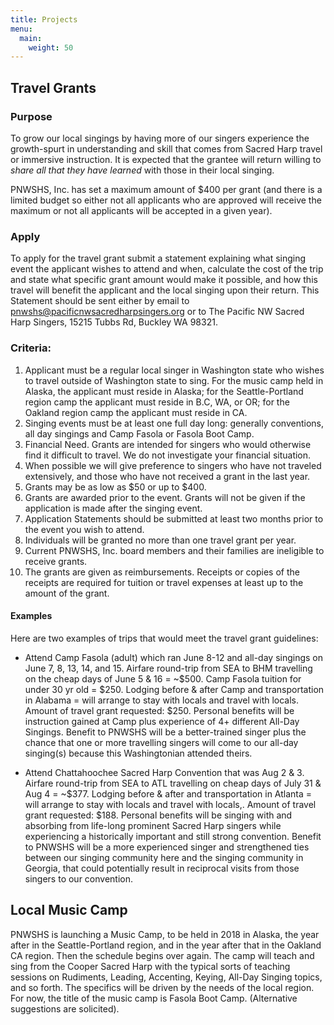 ```yaml
---
title: Projects
menu:
  main:
    weight: 50
---
```


## Travel Grants

### Purpose
To grow our local singings by having more of our singers experience the growth-spurt in understanding and skill that comes from Sacred Harp travel or immersive instruction. It is expected that the grantee will return willing to *share all that they have learned* with those in their local singing.

PNWSHS, Inc. has set a maximum amount of $400 per grant (and there is a limited budget so either not all applicants who are approved will receive the maximum or not all applicants will be accepted in a given year).

### Apply
To apply for the travel grant submit a statement explaining what singing event the applicant wishes to attend and when, calculate the cost of the trip and state what specific grant amount would make it possible, and how this travel will benefit the applicant and the local singing upon their return. This Statement should be sent either by email to pnwshs@pacificnwsacredharpsingers.org or to The Pacific NW Sacred Harp Singers, 15215 Tubbs Rd, Buckley WA 98321.

### Criteria:
1. Applicant must be a regular local singer in Washington state who wishes to travel outside of Washington state to sing. For the music camp held in Alaska, the applicant must reside in Alaska; for the Seattle-Portland region camp the applicant must reside in B.C, WA, or OR; for the Oakland region camp the applicant must reside in CA.
1. Singing events must be at least one full day long: generally conventions, all day singings and Camp Fasola or Fasola Boot Camp.
1. Financial Need. Grants are intended for singers who would otherwise find it difficult to travel. We do not investigate your financial situation.
1. When possible we will give preference to singers who have not traveled extensively, and those who have not received a grant in the last year.
1. Grants may be as low as $50 or up to $400.
1. Grants are awarded prior to the event. Grants will not be given if the application is made after the singing event.
1. Application Statements should be submitted at least two months prior to the event you wish to attend.
1. Individuals will be granted no more than one travel grant per year.
1. Current PNWSHS, Inc. board members and their families are ineligible to receive grants.
1. The grants are given as reimbursements. Receipts or copies of the receipts are required for tuition or travel expenses at least up to the amount of the grant.


#### Examples
Here are two examples of trips that would meet the travel grant guidelines:

- Attend Camp Fasola (adult) which ran June 8-12 and all-day singings on June 7, 8, 13, 14, and 15.
Airfare round-trip from SEA to BHM travelling on the cheap days of June 5 & 16 = ~$500.
Camp Fasola tuition for under 30 yr old = $250.
Lodging before & after Camp and transportation in Alabama = will arrange to stay with locals and travel with locals.
Amount of travel grant requested: $250.
Personal benefits will be instruction gained at Camp plus experience of 4+ different All-Day Singings.
Benefit to PNWSHS will be a better-trained singer plus the chance that one or more travelling singers will come to our all-day singing(s) because this Washingtonian attended theirs.

- Attend Chattahoochee Sacred Harp Convention that was Aug 2 & 3.
Airfare round-trip from SEA to ATL travelling on cheap days of July 31 & Aug 4 = ~$377.
Lodging before & after and transportation in Atlanta = will arrange to stay with locals and travel with locals,.
Amount of travel grant requested: $188.
Personal benefits will be singing with and absorbing from life-long prominent Sacred Harp singers while experiencing a historically important and still strong convention.
Benefit to PNWSHS will be a more experienced singer and strengthened ties between our singing community here and the singing community in Georgia, that could potentially result in reciprocal visits from those singers to our convention.

## Local Music Camp
PNWSHS is launching a Music Camp, to be held in 2018 in Alaska, the year after in the Seattle-Portland region, and in the year after that in the Oakland CA region. Then the schedule begins over again. The camp will teach and sing from the Cooper Sacred Harp with the typical sorts of teaching sessions on Rudiments, Leading, Accenting, Keying, All-Day Singing topics, and so forth. The specifics will be driven by the needs of the local region. For now, the title of the music camp is Fasola Boot Camp. (Alternative suggestions are solicited).